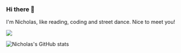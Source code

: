 ### Hi there 👋

I'm Nicholas, like reading, coding and street dance. Nice to meet you!

<!--
**Nicholas-cool/Nicholas-cool** is a ✨ _special_ ✨ repository because its `README.md` (this file) appears on your GitHub profile.

Here are some ideas to get you started:

- 🔭 I’m currently working on ...
- 🌱 I’m currently learning ...
- 👯 I’m looking to collaborate on ...
- 🤔 I’m looking for help with ...
- 💬 Ask me about ...
- 📫 How to reach me: ...
- 😄 Pronouns: ...
- ⚡ Fun fact: ...
-->

![](https://komarev.com/ghpvc/?username=Nicholas-cool)

![Nicholas's GitHub stats](https://github-readme-stats.vercel.app/api?username=Nicholas-cool&hide=prs,issues)
